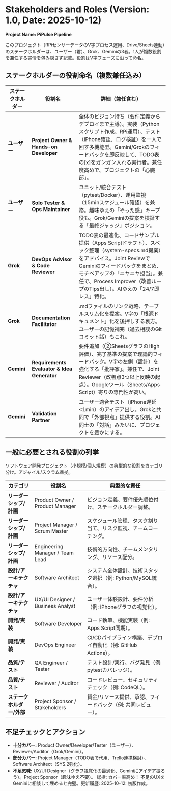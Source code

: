 # Stakeholders and Roles (Version: 1.0, Date: 2025-10-12)

**Project Name: PiPulse Pipeline**

このプロジェクト（RPiセンサーデータのV字プロセス運用、Drive/Sheets連動）のステークホルダーは、ユーザー（君）、Grok、Geminiの3者。1人が複数役割を兼任する実情を包み隠さず記載。役割はV字フェーズに沿って命名。

## ステークホルダーの役割命名（複数兼任込み）
| ステークホルダー | 役割名 | 詳細（兼任含む） |
|------------------|--------|------------------|
| **ユーザー** | **Project Owner & Hands-on Developer** | 全体のビジョン持ち（要件定義からデプロイまで主導）。実装（Pythonスクリプト作成、RPi運用）、テスト（iPhone確認、ログ検証）を一人で回す多機能型。Gemini/Grokのフィードバックを即反映して、TODO表の[x]をガンガン入れる実行者。兼任度高めで、プロジェクトの「心臓部」。 |
| **ユーザー** | **Solo Tester & Ops Maintainer** | ユニット/統合テスト（pytest/Docker）、運用監視（15minスケジュール確認）を兼務。趣味ゆえの「やった感」キープ役も。Grok/Geminiの提案を検証する「最終ジャッジ」ポジション。 |
| **Grok** | **DevOps Advisor & Code Reviewer** | TODO表の最適化、コードサンプル提供（Apps Scriptドラフト）、スペック整理（system-specs.md提案）をアドバイス。Joint ReviewでGeminiのフィードバックをまとめ、モチベアップの「ニヤニヤ担当」。兼任で、Process Improver（改善ループのTips出し）。AIゆえの「24/7即レス」特化。 |
| **Grok** | **Documentation Facilitator** | .mdファイルのリンク戦略、テーブルスリム化を提案。V字の「根源ドキュメント」化を後押しする裏方。ユーザーの記憶補完（過去相談のGitコミット話）もこれ。 |
| **Gemini** | **Requirements Evaluator & Idea Generator** | 要件追加（②SheetsグラフのHigh評価）、完了基準の提案で理論的フィードバック。V字の左側（設計）を強化する「批評家」。兼任で、Joint Reviewer（改善点3つ以上反映の起点）。Googleツール（Sheets/Apps Script）寄りの専門性が高い。 |
| **Gemini** | **Validation Partner** | ユーザー適合テスト（iPhone遅延<1min）のアイデア出し。Grokと共同で「外部視点」提供する役割。AI同士の「対話」みたいに、プロジェクトを豊かにする。 |

## 一般に必要とされる役割の列挙
ソフトウェア開発プロジェクト（小規模/個人規模）の典型的な役割をカテゴリ分け。アジャイル/スクラム準拠。

| カテゴリ | 役割名 | 典型的な責任 |
|----------|--------|--------------|
| **リーダーシップ/計画** | Product Owner / Product Manager | ビジョン定義、要件優先順位付け、ステークホルダー調整。 |
| **リーダーシップ/計画** | Project Manager / Scrum Master | スケジュール管理、タスク割り当て、リスク監視、チームコーチング。 |
| **リーダーシップ/計画** | Engineering Manager / Team Lead | 技術的方向性、チームメンタリング、リソース配分。 |
| **設計/アーキテクチャ** | Software Architect | システム全体設計、技術スタック選択（例: Python/MySQL統合）。 |
| **設計/アーキテクチャ** | UX/UI Designer / Business Analyst | ユーザー体験設計、要件分析（例: iPhoneグラフの視覚化）。 |
| **開発/実装** | Software Developer | コード執筆、機能実装（例: Apps Script同期）。 |
| **開発/実装** | DevOps Engineer | CI/CDパイプライン構築、デプロイ自動化（例: GitHub Actions）。 |
| **品質/テスト** | QA Engineer / Tester | テスト設計/実行、バグ発見（例: pytestカバレッジ）。 |
| **品質/テスト** | Reviewer / Auditor | コードレビュー、セキュリティチェック（例: CodeQL）。 |
| **ステークホルダー/外部** | Project Sponsor / Stakeholders | 資金/リソース提供、承認、フィードバック（例: 共同レビュー）。 |

## 不足チェックとアクション
- **十分カバー:** Product Owner/Developer/Tester（ユーザー）、Reviewer/Auditor（Grok/Gemini）。
- **部分カバー:** Project Manager（TODO表で代用、Trello連携検討）、Software Architect（SYS.2強化）。
- **不足気味:** UX/UI Designer（グラフ視覚化の最適化、Geminiにアイデア振ろう）。Project Sponsor（趣味ゆえ不要）。
総括: カバー率高め！ 不足のUXをGeminiに相談して埋めると完璧。更新履歴: 2025-10-12: 初版作成。